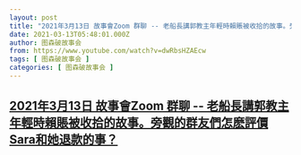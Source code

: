 ```yaml
---
layout: post
title: "2021年3月13日 故事會Zoom 群聊 -- 老船長講郭教主年輕時賴賬被收拾的故事。旁觀的群友們怎麽評價Sara和她退款的事？"
date: 2021-03-13T05:48:01.000Z
author: 图森破故事会
from: https://www.youtube.com/watch?v=dwRbsHZAEcw
tags: [ 图森破故事会 ]
categories: [ 图森破故事会 ]
---
```

<!--1615614481000-->
[2021年3月13日 故事會Zoom 群聊 -- 老船長講郭教主年輕時賴賬被收拾的故事。旁觀的群友們怎麽評價Sara和她退款的事？](https://www.youtube.com/watch?v=dwRbsHZAEcw)
------

<div>

</div>
